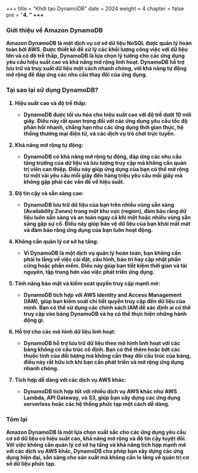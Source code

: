 +++
title = "Khởi tạo DynamoDB"
date = 2024
weight = 4
chapter = false
pre = "<b>4. <b>"
+++
### Giới thiệu về Amazon DynamoDB

**Amazon DynamoDB** là một dịch vụ cơ sở dữ liệu NoSQL được quản lý hoàn toàn bởi AWS. Được thiết kế để xử lý các khối lượng công việc với dữ liệu lớn và có độ trễ thấp, DynamoDB là lựa chọn lý tưởng cho các ứng dụng yêu cầu hiệu suất cao và khả năng mở rộng linh hoạt. DynamoDB hỗ trợ lưu trữ và truy xuất dữ liệu một cách nhanh chóng, với khả năng tự động mở rộng để đáp ứng các nhu cầu thay đổi của ứng dụng.

### Tại sao lại sử dụng DynamoDB?

1. **Hiệu suất cao và độ trễ thấp**:
   - DynamoDB được tối ưu hóa cho hiệu suất cao với độ trễ dưới 10 mili giây. Điều này rất quan trọng đối với các ứng dụng yêu cầu tốc độ phản hồi nhanh, chẳng hạn như các ứng dụng thời gian thực, hệ thống thương mại điện tử, và các dịch vụ trò chơi trực tuyến.

2. **Khả năng mở rộng tự động**:
   - DynamoDB có khả năng mở rộng tự động, đáp ứng các nhu cầu tăng trưởng của dữ liệu và lưu lượng truy cập mà không cần quản trị viên can thiệp. Điều này giúp ứng dụng của bạn có thể mở rộng từ một vài yêu cầu mỗi giây đến hàng triệu yêu cầu mỗi giây mà không gặp phải các vấn đề về hiệu suất.

3. **Độ tin cậy và sẵn sàng cao**:
   - DynamoDB lưu trữ dữ liệu của bạn trên nhiều vùng sẵn sàng (Availability Zones) trong một khu vực (region), đảm bảo rằng dữ liệu luôn sẵn sàng và an toàn ngay cả khi một hoặc nhiều vùng sẵn sàng gặp sự cố. Điều này giúp bảo vệ dữ liệu của bạn khỏi mất mát và đảm bảo rằng ứng dụng của bạn luôn hoạt động.

4. **Không cần quản lý cơ sở hạ tầng**:
   - Vì DynamoDB là một dịch vụ quản lý hoàn toàn, bạn không cần phải lo lắng về việc cài đặt, cấu hình, bảo trì hay cập nhật phần cứng hoặc phần mềm. Điều này giúp bạn tiết kiệm thời gian và tài nguyên, tập trung hơn vào việc phát triển ứng dụng.

5. **Tính năng bảo mật và kiểm soát quyền truy cập mạnh mẽ**:
   - DynamoDB tích hợp với AWS Identity and Access Management (IAM), giúp bạn kiểm soát chi tiết quyền truy cập đến dữ liệu của mình. Bạn có thể sử dụng các chính sách IAM để xác định ai có thể truy cập vào bảng DynamoDB và họ có thể thực hiện những hành động gì.

6. **Hỗ trợ cho các mô hình dữ liệu linh hoạt**:
   - DynamoDB hỗ trợ lưu trữ dữ liệu theo mô hình linh hoạt với các bảng không có cấu trúc cố định. Bạn có thể thêm hoặc bớt các thuộc tính của đối tượng mà không cần thay đổi cấu trúc của bảng, điều này rất hữu ích khi bạn cần phát triển và mở rộng ứng dụng nhanh chóng.

7. **Tích hợp dễ dàng với các dịch vụ AWS khác**:
   - DynamoDB tích hợp tốt với nhiều dịch vụ AWS khác như AWS Lambda, API Gateway, và S3, giúp bạn xây dựng các ứng dụng serverless hoặc các hệ thống phức tạp một cách dễ dàng.

### Tóm lại
**Amazon DynamoDB** là một lựa chọn xuất sắc cho các ứng dụng yêu cầu cơ sở dữ liệu có hiệu suất cao, khả năng mở rộng và độ tin cậy tuyệt đối. Với việc không cần quản lý cơ sở hạ tầng và khả năng tích hợp mạnh mẽ với các dịch vụ AWS khác, DynamoDB cho phép bạn xây dựng các ứng dụng hiện đại, sẵn sàng cho sản xuất mà không cần lo lắng về quản trị cơ sở dữ liệu phức tạp.